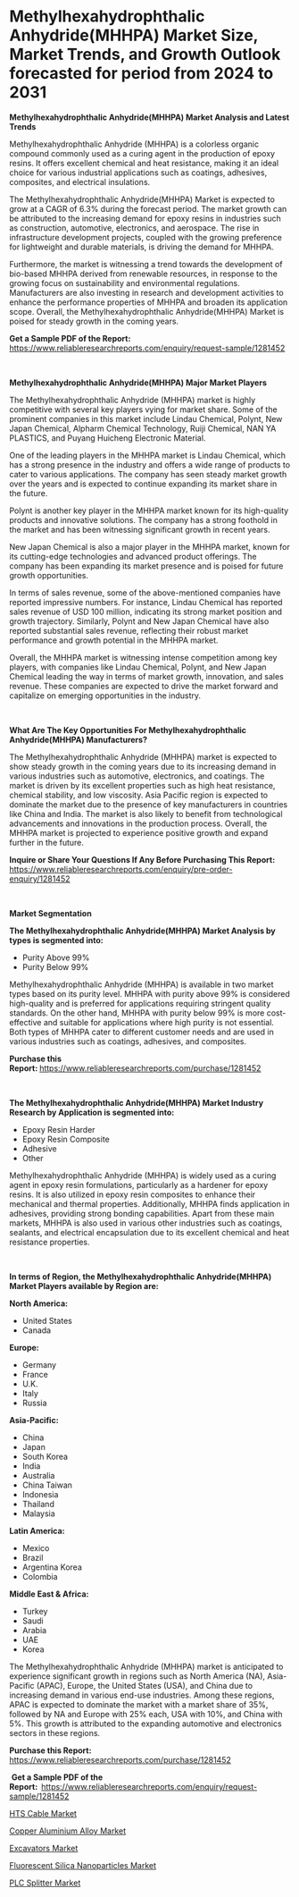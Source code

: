 <p><h1>Methylhexahydrophthalic Anhydride(MHHPA) Market Size, Market Trends, and Growth Outlook forecasted for period from 2024 to 2031</h1></p><p><strong>Methylhexahydrophthalic Anhydride(MHHPA) Market Analysis and Latest Trends</strong></p>
<p><p>Methylhexahydrophthalic Anhydride (MHHPA) is a colorless organic compound commonly used as a curing agent in the production of epoxy resins. It offers excellent chemical and heat resistance, making it an ideal choice for various industrial applications such as coatings, adhesives, composites, and electrical insulations.</p><p>The Methylhexahydrophthalic Anhydride(MHHPA) Market is expected to grow at a CAGR of 6.3% during the forecast period. The market growth can be attributed to the increasing demand for epoxy resins in industries such as construction, automotive, electronics, and aerospace. The rise in infrastructure development projects, coupled with the growing preference for lightweight and durable materials, is driving the demand for MHHPA.</p><p>Furthermore, the market is witnessing a trend towards the development of bio-based MHHPA derived from renewable resources, in response to the growing focus on sustainability and environmental regulations. Manufacturers are also investing in research and development activities to enhance the performance properties of MHHPA and broaden its application scope. Overall, the Methylhexahydrophthalic Anhydride(MHHPA) Market is poised for steady growth in the coming years.</p></p>
<p><strong>Get a Sample PDF of the Report:&nbsp;</strong> <a href="https://www.reliableresearchreports.com/enquiry/request-sample/1281452">https://www.reliableresearchreports.com/enquiry/request-sample/1281452</a></p>
<p>&nbsp;</p>
<p><strong>Methylhexahydrophthalic Anhydride(MHHPA) Major Market Players</strong></p>
<p><p>The Methylhexahydrophthalic Anhydride (MHHPA) market is highly competitive with several key players vying for market share. Some of the prominent companies in this market include Lindau Chemical, Polynt, New Japan Chemical, Alpharm Chemical Technology, Ruiji Chemical, NAN YA PLASTICS, and Puyang Huicheng Electronic Material.</p><p>One of the leading players in the MHHPA market is Lindau Chemical, which has a strong presence in the industry and offers a wide range of products to cater to various applications. The company has seen steady market growth over the years and is expected to continue expanding its market share in the future.</p><p>Polynt is another key player in the MHHPA market known for its high-quality products and innovative solutions. The company has a strong foothold in the market and has been witnessing significant growth in recent years.</p><p>New Japan Chemical is also a major player in the MHHPA market, known for its cutting-edge technologies and advanced product offerings. The company has been expanding its market presence and is poised for future growth opportunities.</p><p>In terms of sales revenue, some of the above-mentioned companies have reported impressive numbers. For instance, Lindau Chemical has reported sales revenue of USD 100 million, indicating its strong market position and growth trajectory. Similarly, Polynt and New Japan Chemical have also reported substantial sales revenue, reflecting their robust market performance and growth potential in the MHHPA market.</p><p>Overall, the MHHPA market is witnessing intense competition among key players, with companies like Lindau Chemical, Polynt, and New Japan Chemical leading the way in terms of market growth, innovation, and sales revenue. These companies are expected to drive the market forward and capitalize on emerging opportunities in the industry.</p></p>
<p>&nbsp;</p>
<p><strong>What Are The Key Opportunities For Methylhexahydrophthalic Anhydride(MHHPA) Manufacturers?</strong></p>
<p><p>The Methylhexahydrophthalic Anhydride (MHHPA) market is expected to show steady growth in the coming years due to its increasing demand in various industries such as automotive, electronics, and coatings. The market is driven by its excellent properties such as high heat resistance, chemical stability, and low viscosity. Asia Pacific region is expected to dominate the market due to the presence of key manufacturers in countries like China and India. The market is also likely to benefit from technological advancements and innovations in the production process. Overall, the MHHPA market is projected to experience positive growth and expand further in the future.</p></p>
<p><strong>Inquire or Share Your Questions If Any Before Purchasing This Report:</strong> <a href="https://www.reliableresearchreports.com/enquiry/pre-order-enquiry/1281452">https://www.reliableresearchreports.com/enquiry/pre-order-enquiry/1281452</a></p>
<p>&nbsp;</p>
<p><strong>Market Segmentation</strong></p>
<p><strong>The Methylhexahydrophthalic Anhydride(MHHPA) Market Analysis by types is segmented into:</strong></p>
<p><ul><li>Purity Above 99%</li><li>Purity Below 99%</li></ul></p>
<p><p>Methylhexahydrophthalic Anhydride (MHHPA) is available in two market types based on its purity level. MHHPA with purity above 99% is considered high-quality and is preferred for applications requiring stringent quality standards. On the other hand, MHHPA with purity below 99% is more cost-effective and suitable for applications where high purity is not essential. Both types of MHHPA cater to different customer needs and are used in various industries such as coatings, adhesives, and composites.</p></p>
<p><strong>Purchase this Report:&nbsp;</strong><a href="https://www.reliableresearchreports.com/purchase/1281452">https://www.reliableresearchreports.com/purchase/1281452</a></p>
<p>&nbsp;</p>
<p><strong>The Methylhexahydrophthalic Anhydride(MHHPA) Market Industry Research by Application is segmented into:</strong></p>
<p><ul><li>Epoxy Resin Harder</li><li>Epoxy Resin Composite</li><li>Adhesive</li><li>Other</li></ul></p>
<p><p>Methylhexahydrophthalic Anhydride (MHHPA) is widely used as a curing agent in epoxy resin formulations, particularly as a hardener for epoxy resins. It is also utilized in epoxy resin composites to enhance their mechanical and thermal properties. Additionally, MHHPA finds application in adhesives, providing strong bonding capabilities. Apart from these main markets, MHHPA is also used in various other industries such as coatings, sealants, and electrical encapsulation due to its excellent chemical and heat resistance properties.</p></p>
<p>&nbsp;</p>
<p><strong>In terms of Region, the Methylhexahydrophthalic Anhydride(MHHPA) Market Players available by Region are:</strong></p>
<p>
    <p> <strong> North America: </strong>
        <ul>
            <li>United States</li>
            <li>Canada</li>
        </ul>
        </p> 
    <p> <strong> Europe: </strong>
        <ul>
            <li>Germany</li>
            <li>France</li>
            <li>U.K.</li>
            <li>Italy</li>
            <li>Russia</li>
        </ul>
        </p> 
    <p> <strong> Asia-Pacific: </strong>
        <ul>
            <li>China</li>
            <li>Japan</li>
            <li>South Korea</li>
            <li>India</li>
            <li>Australia</li>
            <li>China Taiwan</li>
            <li>Indonesia</li>
            <li>Thailand</li>
            <li>Malaysia</li>
        </ul>
        </p> 
    <p> <strong> Latin America: </strong>
        <ul>
            <li>Mexico</li>
            <li>Brazil</li>
            <li>Argentina Korea</li>
            <li>Colombia</li>
        </ul>
        </p> 
    <p> <strong> Middle East & Africa: </strong>
        <ul>
            <li>Turkey</li>
            <li>Saudi</li>
            <li>Arabia</li>
            <li>UAE</li>
            <li>Korea</li>
        </ul>
    </p>
    </p>
<p><p>The Methylhexahydrophthalic Anhydride (MHHPA) market is anticipated to experience significant growth in regions such as North America (NA), Asia-Pacific (APAC), Europe, the United States (USA), and China due to increasing demand in various end-use industries. Among these regions, APAC is expected to dominate the market with a market share of 35%, followed by NA and Europe with 25% each, USA with 10%, and China with 5%. This growth is attributed to the expanding automotive and electronics sectors in these regions.</p></p>
<p><strong>Purchase this Report: </strong><a href="https://www.reliableresearchreports.com/purchase/1281452">https://www.reliableresearchreports.com/purchase/1281452</a></p>
<p>&nbsp;<strong>Get a Sample PDF of the Report:&nbsp;&nbsp;</strong><a href="https://www.reliableresearchreports.com/enquiry/request-sample/1281452">https://www.reliableresearchreports.com/enquiry/request-sample/1281452</a></p>
<p><strong></strong></p>
<p><p><a href="https://medium.com/p/c01a88b72d7c/edit">HTS Cable Market</a></p><p><a href="https://medium.com/@dylangilbert65/copper-aluminium-alloy-market-analysis-its-cagr-market-segmentation-and-global-industry-overview-6c9de0148afb">Copper Aluminium Alloy Market</a></p><p><a href="https://medium.com/@kejsioni/excavators-market-insight-market-trends-growth-forecasted-from-2024-to-2031-f61eb5d04116">Excavators Market</a></p><p><a href="https://medium.com/@kyliemorgan1913/fluorescent-silica-nanoparticles-market-insight-market-trends-growth-forecasted-from-2024-to-080b832384c7">Fluorescent Silica Nanoparticles Market</a></p><p><a href="https://medium.com/@kejsioni/plc-splitter-market-size-cagr-trends-2024-2030-69716c1af81c">PLC Splitter Market</a></p></p>